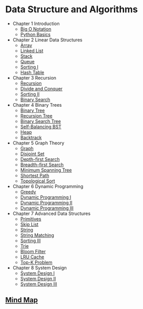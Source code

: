 # Data Structure and Algorithms

- Chapter 1 Introduction
    - [Big O Notation](<./Chapter 1 Introduction/1.1 Big O Notation.md>)
    - [Python Basics](<./Chapter 1 Introduction/1.2 Python Basics.md>)
- Chapter 2 Linear Data Structures
    - [Array](<./Chapter 2 Linear Data Structures/2.1 Array.md>)
    - [Linked List](<./Chapter 2 Linear Data Structures/2.2 Linked List.md>)
    - [Stack](<./Chapter 2 Linear Data Structures/2.3 Stack.md>)
    - [Queue](<./Chapter 2 Linear Data Structures/2.4 Queue.md>)
    - [Sorting I](<./Chapter 2 Linear Data Structures/2.5 Sorting I.md>)
    - [Hash Table](<./Chapter 2 Linear Data Structures/2.6 Hash Table.md>)
- Chapter 3 Recursion
    - [Recursion](<./Chapter 3 Recursion/3.1 Recursion.md>)
    - [Divide and Conquer](<./Chapter 3 Recursion/3.2 Divide and Conquer.md>)
    - [Sorting II](<./Chapter 3 Recursion/3.3 Sorting II.md>)
    - [Binary Search](<./Chapter 3 Recursion/3.4 Binary Search.md>)
- Chapter 4 Binary Trees
    - [Binary Tree](<./Chapter 4 Binary Trees/4.1 Binary Tree.md>)
    - [Recursion Tree](<./Chapter 4 Binary Trees/4.2 Recursion Tree.md>)
    - [Binary Search Tree](<./Chapter 4 Binary Trees/4.3 Binary Search Tree.md>)
    - [Self-Balancing BST](<./Chapter 4 Binary Trees/4.4 Self-Balancing BST.md>)
    - [Heap](<./Chapter 4 Binary Trees/4.5 Heap.md>)
    - [Backtrack](<./Chapter 4 Binary Trees/4.6 Backtrack.md>)
- Chapter 5 Graph Theory
    - [Graph](<./Chapter 5 Graph Theory/5.1 Graph.md>)
    - [Disjoint Set](<./Chapter 5 Graph Theory/5.2 Disjoint Set.md>)
    - [Depth-first Search](<./Chapter 5 Graph Theory/5.3 Depth-first Search.md>)
    - [Breadth-first Search](<./Chapter 5 Graph Theory/5.4 Breadth-first Search.md>)
    - [Minimum Spanning Tree](<./Chapter 5 Graph Theory/5.5 Minimum Spanning Tree.md>)
    - [Shortest Path](<./Chapter 5 Graph Theory/5.6 Shortest Path.md>)
    - [Topological Sort](<./Chapter 5 Graph Theory/5.7 Topological Sort.md>)
- Chapter 6 Dynamic Programming
    - [Greedy](<./Chapter 6 Dynamic Programming/6.1 Greedy.md>)
    - [Dynamic Programming I](<./Chapter 6 Dynamic Programming/6.2 Dynamic Programming I.md>)
    - [Dynamic Programming II](<./Chapter 6 Dynamic Programming/6.3 Dynamic Programming II.md>)
    - [Dynamic Programming III](<./Chapter 6 Dynamic Programming/6.4 Dynamic Programming III.md>)
- Chapter 7 Advanced Data Structures
    - [Primitives](<./Chapter 7 Advanced Data Structures/7.1 Primitives.md>)
    - [Skip List](<./Chapter 7 Advanced Data Structures/7.2 Skip List.md>)
    - [String](<./Chapter 7 Advanced Data Structures/7.3 String.md>)
    - [String Matching](<./Chapter 7 Advanced Data Structures/7.4 String Matching.md>)
    - [Sorting III](<./Chapter 7 Advanced Data Structures/7.5 Sorting III.md>)
    - [Trie](<./Chapter 7 Advanced Data Structures/7.6 String Matching.md>)
    - [Bloom Filter](<./Chapter 7 Advanced Data Structures/7.7 Bloom Filter.md>)
    - [LRU Cache](<./Chapter 7 Advanced Data Structures/7.8 LRU Cache.md>)
    - [Top-K Problem](<./Chapter 7 Advanced Data Structures/7.9 Top-K Problem.md>)
- Chapter 8 System Design
    - [System Design I](<./Chapter 8 System Design/8.1 System Design I.md>)
    - [System Design II](<./Chapter 8 System Design/8.2 System Design II.md>)
    - [System Design III](<./Chapter 8 System Design/8.3 System Design III.md>)

## [Mind Map](https://whimsical.com/data-structure-algorithms-FvSVx7M8bPEzAECdUsBDGi)